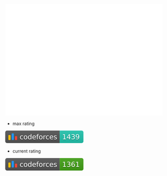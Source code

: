 ![s](https://raw.githubusercontent.com/silvertetris/cf-stats/main/output/light_card.svg#gh-dark-mode-only)

- max rating
  
![](https://raw.githubusercontent.com/silvertetris/cf-stats/main/output/max_rating.svg)

- current rating
  
![](https://raw.githubusercontent.com/silvertetris/cf-stats/main/output/rating.svg)
